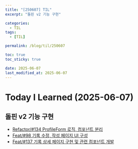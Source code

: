 ```yaml
---
title: "[250607] TIL"
excerpt: "돌핀 v2 기능 구현"

categories:
  - TIL
tags:
  - [TIL]

permalink: /blog/til/250607

toc: true
toc_sticky: true

date: 2025-06-07
last_modified_at: 2025-06-07
---
```


# Today I Learned (2025-06-07)

## 돌핀 v2 기능 구현

- [Refactor/#134 ProfileForm 로직, 컴포넌트 분리](https://github.com/100-hours-a-week/7-team-ddb-fe/pull/135)
- [Feat/#98 기록 수정, 작성 페이지 UI 구성](https://github.com/100-hours-a-week/7-team-ddb-fe/pull/136)
- [Feat/#137 기록 상세 페이지 구현 및 관련 컴포넌트 개발](https://github.com/100-hours-a-week/7-team-ddb-fe/pull/138)
